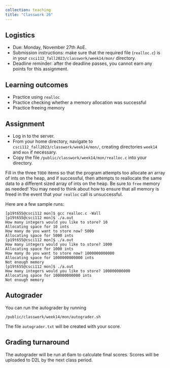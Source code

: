 ```yaml
---
collection: teaching
title: "Classwork 26"
---
```


## Logistics
* Due: Monday, November 27th AoE.
* Submission instructions: make sure that the required file (`realloc.c`) is in your
	`csci112_fall2023/classwork/week14/mon/` directory.
* Deadline reminder: after the deadline passes, you cannot earn any points for
	this assignment.

## Learning outcomes
* Practice using `realloc`
* Practice checking whether a memory allocation was successful
* Practice freeing memory

## Assignment

* Log in to the server.
* From your home directory, navigate to `csci112_fall2023/classwork/week14/mon/`, creating directories `week14`
and `mon` if necessary.
* Copy the file `/public/classwork/week14/mon/realloc.c` into your directory.

Fill in the three `TODO` items so that the program attempts too allocate an
array of ints on the heap, and if successful, then attempts to reallocate the same data to
a different sized array of ints on the heap. Be sure to `free` memory as
needed! You may need to think about how to ensure that all memory is freed in
the event that your `realloc` call is unsuccessful.

Here are a few sample runs:

```
[p19t655@csci112 mon]$ gcc realloc.c -Wall
[p19t655@csci112 mon]$ ./a.out
How many integers would you like to store? 10
Allocating space for 10 ints
How many do you want to store now? 5000
Allocating space for 5000 ints
[p19t655@csci112 mon]$ ./a.out
How many integers would you like to store? 1000
Allocating space for 1000 ints
How many do you want to store now? 1000000000000
Allocating space for 1000000000000 ints
Not enough memory
[p19t655@csci112 mon]$ ./a.out
How many integers would you like to store? 100000000000
Allocating space for 100000000000 ints
Not enough memory
```

## Autograder

You can run the autograder by running

```
/public/classwork/week14/mon/autograder.sh
```

The file `autograder.txt` will be created with your score.

## Grading turnaround

The autograder will be run at 6am to calculate final scores. Scores will be
uploaded to D2L by the next class period.
